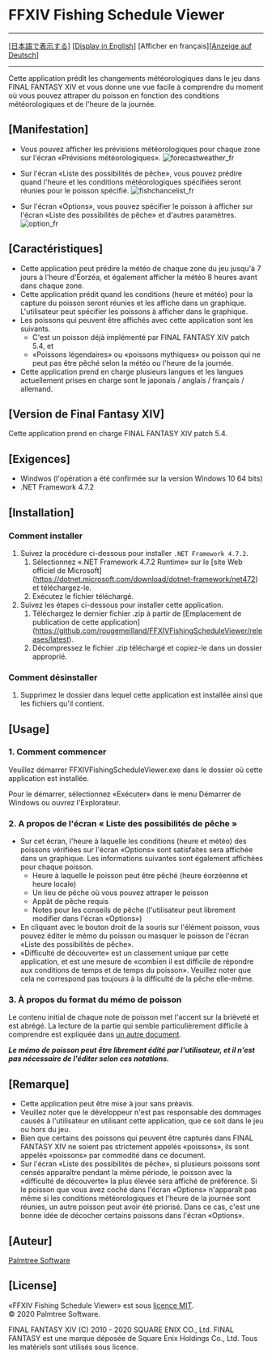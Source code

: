 ﻿# FFXIV Fishing Schedule Viewer<a name="top_of_content"></a>

---

[[日本語で表示する](README.md#top_of_content)] [[Display in English](README_en.md#top_of_content)] [Afficher en français][[Anzeige auf Deutsch](README_de.md#top_of_content)]

---

Cette application prédit les changements météorologiques dans le jeu dans FINAL FANTASY XIV et vous donne une vue facile à comprendre du moment où vous pouvez attraper du poisson en fonction des conditions météorologiques et de l'heure de la journée.

## [Manifestation]

- Vous pouvez afficher les prévisions météorologiques pour chaque zone sur l'écran «Prévisions météorologiques».
![forecastweather_fr](https://user-images.githubusercontent.com/28302784/88461529-3c204c80-cedf-11ea-86c8-7f01023f34e5.png)

- Sur l'écran «Liste des possibilités de pêche», vous pouvez prédire quand l'heure et les conditions météorologiques spécifiées seront réunies pour le poisson spécifié.
![fishchancelist_fr](https://user-images.githubusercontent.com/28302784/88461532-3d517980-cedf-11ea-8b01-6aedc8a252e3.png)

- Sur l'écran «Options», vous pouvez spécifier le poisson à afficher sur l'écran «Liste des possibilités de pêche» et d'autres paramètres.
![option_fr](https://user-images.githubusercontent.com/28302784/88461531-3d517980-cedf-11ea-9b9a-10cf14808c0d.png)

## [Caractéristiques]

- Cette application peut prédire la météo de chaque zone du jeu jusqu'à 7 jours à l'heure d'Éorzéa, et également afficher la météo 8 heures avant dans chaque zone.
- Cette application prédit quand les conditions (heure et météo) pour la capture du poisson seront réunies et les affiche dans un graphique. L'utilisateur peut spécifier les poissons à afficher dans le graphique.
- Les poissons qui peuvent être affichés avec cette application sont les suivants.
   - C'est un poisson déjà implémenté par FINAL FANTASY XIV patch 5.4, et
   - «Poissons légendaires» ou «poissons mythiques» ou poisson qui ne peut pas être pêché selon la météo ou l'heure de la journée.
- Cette application prend en charge plusieurs langues et les langues actuellement prises en charge sont le japonais / anglais / français / allemand.

## [Version de Final Fantasy XIV]

Cette application prend en charge FINAL FANTASY XIV patch 5.4.

## [Exigences]

* Windwos (l'opération a été confirmée sur la version Windows 10 64 bits)
* .NET Framework 4.7.2

## [Installation]

### Comment installer

1. Suivez la procédure ci-dessous pour installer `.NET Framework 4.7.2`.
    1. Sélectionnez «.NET Framework 4.7.2 Runtime» sur le [site Web officiel de Microsoft] (https://dotnet.microsoft.com/download/dotnet-framework/net472) et téléchargez-le.
    2. Exécutez le fichier téléchargé.
2. Suivez les étapes ci-dessous pour installer cette application.
    1. Téléchargez le dernier fichier .zip à partir de [Emplacement de publication de cette application] (https://github.com/rougemeilland/FFXIVFishingScheduleViewer/releases/latest).
    2. Décompressez le fichier .zip téléchargé et copiez-le dans un dossier approprié.

### Comment désinstaller

1. Supprimez le dossier dans lequel cette application est installée ainsi que les fichiers qu'il contient.

## [Usage]

### 1. Comment commencer

Veuillez démarrer FFXIVFishingScheduleViewer.exe dans le dossier où cette application est installée.

Pour le démarrer, sélectionnez «Exécuter» dans le menu Démarrer de Windows ou ouvrez l'Explorateur.

### 2. A propos de l'écran « Liste des possibilités de pêche »

- Sur cet écran, l'heure à laquelle les conditions (heure et météo) des poissons vérifiées sur l'écran «Options» sont satisfaites sera affichée dans un graphique.
Les informations suivantes sont également affichées pour chaque poisson.
  - Heure à laquelle le poisson peut être pêché (heure éorzéenne et heure locale)
  - Un lieu de pêche où vous pouvez attraper le poisson
  - Appât de pêche requis
  - Notes pour les conseils de pêche (l'utilisateur peut librement modifier dans l'écran «Options»)
- En cliquant avec le bouton droit de la souris sur l'élément poisson, vous pouvez éditer le mémo du poisson ou masquer le poisson de l'écran «Liste des possibilités de pêche».
- «Difficulté de découverte» est un classement unique par cette application, et est une mesure de 
«combien il est difficile de répondre aux conditions de temps et de temps du poisson».
Veuillez noter que cela ne correspond pas toujours à la difficulté de la pêche elle-même.

### 3. À propos du format du mémo de poisson
Le contenu initial de chaque note de poisson met l'accent sur la brièveté et est abrégé.
La lecture de la partie qui semble particulièrement difficile à comprendre est expliquée dans [un autre document](AboutFishMemo_fr.md#top_of_content).

***Le mémo de poisson peut être librement édité par l'utilisateur, et il n'est pas nécessaire de l'éditer selon ces notations.***

## [Remarque]

- Cette application peut être mise à jour sans préavis.
- Veuillez noter que le développeur n'est pas responsable des dommages causés à l'utilisateur en utilisant cette application, que ce soit dans le jeu ou hors du jeu.
- Bien que certains des poissons qui peuvent être capturés dans FINAL FANTASY XIV ne soient pas strictement appelés «poissons», ils sont appelés «poissons» par commodité dans ce document.
- Sur l'écran «Liste des possibilités de pêche», si plusieurs poissons sont censés apparaître pendant la même période, le poisson avec la «difficulté de découverte» la plus élevée sera affiché de préférence. Si le poisson que vous avez coché dans l'écran «Options» n'apparaît pas même si les conditions météorologiques et l'heure de la journée sont réunies, un autre poisson peut avoir été priorisé. Dans ce cas, c'est une bonne idée de décocher certains poissons dans l'écran «Options».

## [Auteur]

[Palmtree Software](https://github.com/rougemeilland)

## [License]

«FFXIV Fishing Schedule Viewer» est sous [licence MIT](https://raw.githubusercontent.com/rougemeilland/FFXIVFishingScheduleViewer/master/LICENSE).  
© 2020 Palmtree Software.  

FINAL FANTASY XIV (C) 2010 - 2020 SQUARE ENIX CO., Ltd. FINAL FANTASY est une marque déposée de Square Enix Holdings Co., Ltd. Tous les matériels sont utilisés sous licence.